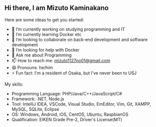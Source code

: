 ## Hi there, I am Mizuto Kaminakano


Here are some ideas to get you started:

- 🔭 I’m currently working on studying programming and IT
- 🌱 I’m currently learning Docker etc
- 👯 I’m looking to collaborate on back-end development and software development
- 🤔 I’m looking for help with Docker
- 💬 Ask me about Programming
- 📫 How to reach me: mizuto1127no01@gmail.com
- 😄 Pronouns: he/him
- ⚡ Fun fact: I'm a resident of Osaka, but I've never been to USJ

My skills:
- Programming Language: PHP/Java/C++/JavaScript/C#
- Framework: .NET, Node.js
- Tool: IntelliJ IDEA, VSCode, Visual Studio, EmEditor, Vim, Git, XAMPP, MySQL, SQLite, Eclipse
- OS: Windows, Android, iOS, CentOS, Ubuntu, RaspbianOS
- Qualification: EIKEN Grade Pre-2, Driver's License(MT)
